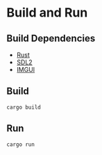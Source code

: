 # Build and Run

## Build Dependencies

- [Rust](https://rust-lang.org)
- [SDL2](https://www.libsdl.org/)
- [IMGUI](https://github.com/ocornut/imgui)

## Build

`cargo build`

## Run

`cargo run`
